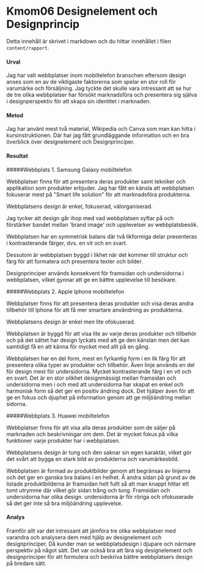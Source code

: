 ---
---
Kmom06 Designelement och Designprincip
=========================

Detta innehåll är skrivet i markdown och du hittar innehållet i filen `content/rapport`.

#### Urval

Jag har valt webbplatser inom mobiltelefon branschen eftersom design anses som en av de viktigaste faktorerna som spelar en stor roll för varumärke och försäljning. Jag tyckte det skulle vara intressant att se hur de tre olika webbplatser har försökt marknadsföra och presentera sig själva i designperspektiv för att skapa sin identitet i marknaden.

#### Metod

Jag har använt mest två material, Wikipedia och Canva som man kan hitta i kursinstruktionen. Där har jag fått grundläggande information och en bra överblick över designelement och Designprinciper.

#### Resultat

#####Webbplats 1. Samsung Galaxy mobiltelefon

Webbplatser finns för att presentera deras produkter samt tekniker och applikation som produkter erbjuder. Jag har fått en känsla att webbplatsen fokuserar mest på "Smart life solution" för att marknadsföra produkterna.

Webbplatsens design är enkel, fokuserad, välorganiserad.

Jag tycker att design går ihop med vad webbplatsen syftar på och förstärker bandet mellan 'brand image' och upplevelser av webbplatsbesök.

Webbplatsen har en symmetrisk balans där två likformiga delar presenteras i kontrasterande färger, dvs. en vit och en svart.

Dessutom är webbplatsen byggd i likhet när det kommer till struktur och färg för att formatera och presentera texter och bilder.

Designprinciper används konsekvent för framsidan och undersidorna i webbplatsen, vilket gynnar att ge en bättre upplevelse till besökare.  

#####Webbplats 2. Apple Iphone mobiltelefon

Webbplatser finns för att presentera deras produkter och visa deras andra tillbehör till Iphone för att få mer smartare användning av produkterna.

Webbplatsens design är enkel men lite ofokuserad.

Webbplatsen är byggd för att visa lite av varje deras produkter och tillbehör och på det sättet har design lyckats med att ge den känslan men det kan samtidigt få en att känna för mycket med allt på en gång.

Webbplatsen har en del form, mest en fyrkantig form i en lik färg för att presentera olika typer av produkter och tillbehör.
Även linje används en del för design mest för undersidorna.
Mycket kontrasterande färg i en vit och en svart.
Det är en stor olikhet designmässigt mellan framsidan och undersidorna men i och med att undersidorna har skapat en enkel och harmonisk form så det ger en positiv ändring dock. Det hjälper även för att ge en fokus och djuphet på information genom att ge miljöändring mellan sidorna.

#####Webbplats 3. Huawei mobiltelefon

Webbplatser finns för att visa alla deras produkter som de säljer på marknaden och beskrivningar om dem. Det är mycket fokus på vilka funktioner varje produkter har i webbplatsen.

Webbplatsens design är tung och den saknar sin egen karaktär, vilket gör det svårt att bygga en stark bild av produkterna och varumärkesbild.

Webbplatsen är formad av produktbilder genom att begränsas av linjerna och det ger en ganska bra balans i en helhet. Å andra sidan på grund av de listade produktbilderna är framsidan helt fullt så att man knappt hittar ett tomt utrymme där vilket gör sidan trång och tung. Framsidan och undersidorna har olika design. undersidorna är för röriga och ofokuserade så det ger inte så bra miljöändring upplevelse.


#### Analys

Framför allt var det intressant att jämföra tre olika webbplatser med varandra och analysera dem med hjälp av designelement och designprinciper. Då kunder man se webbplatsdesign i djupare och närmare perspektiv på något sätt. Det var också bra att lära sig designelement och designprinciper för att formulera och beskriva bättre webbplatsers design på bredare sätt.
